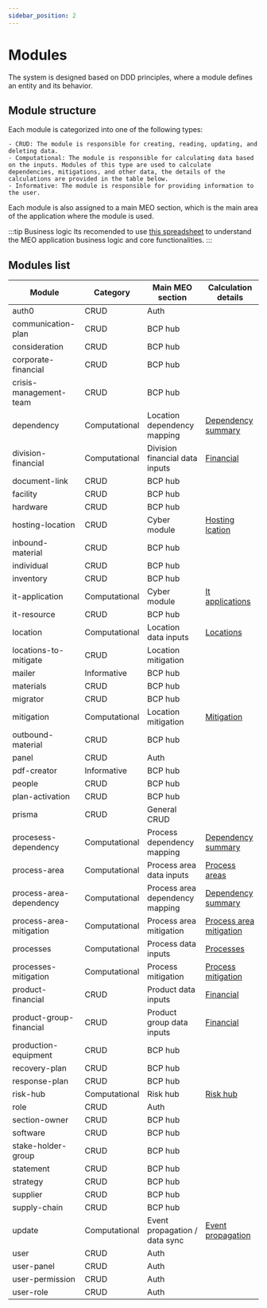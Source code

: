 ```yaml
---
sidebar_position: 2
---
```



# Modules

The system is designed based on DDD principles, where a module defines an entity and its behavior. 

## Module structure

Each module is categorized into one of the following types:	

	- CRUD: The module is responsible for creating, reading, updating, and deleting data.
	- Computational: The module is responsible for calculating data based on the inputs. Modules of this type are used to calculate dependencies, mitigations, and other data, the details of the calculations are provided in the table below.
	- Informative: The module is responsible for providing information to the user.

Each module is also assigned to a main MEO section, which is the main area of the application where the module is used.

:::tip Business logic
Its recomended to use [this spreadsheet](https://docs.google.com/spreadsheets/d/1ORAhk6oRgwZRfJDXoinDh0bAdkJi-_nT) to understand the MEO application business logic and core functionalities.
:::

## Modules list

| Module                  | Category      | Main MEO section                | Calculation details                                                                                                                    |
| ----------------------- | ------------- | ------------------------------- | -------------------------------------------------------------------------------------------------------------------------------------- |
| auth0                   | CRUD          | Auth                            |                                                                                                                                        |
| communication-plan      | CRUD          | BCP hub                         |                                                                                                                                        |
| consideration           | CRUD          | BCP hub                         |                                                                                                                                        |
| corporate-financial     | CRUD          | BCP hub                         |                                                                                                                                        |
| crisis-management-team  | CRUD          | BCP hub                         |                                                                                                                                        |
| dependency              | Computational | Location dependency mapping     | [Dependency summary](https://docs.google.com/spreadsheets/d/1ORAhk6oRgwZRfJDXoinDh0bAdkJi-_nT/edit?gid=582580791#gid=582580791)        |
| division-financial      | Computational | Division financial data inputs  | [Financial](https://docs.google.com/spreadsheets/d/1ORAhk6oRgwZRfJDXoinDh0bAdkJi-_nT/edit?gid=551706578#gid=551706578)                 |
| document-link           | CRUD          | BCP hub                         |                                                                                                                                        |
| facility                | CRUD          | BCP hub                         |                                                                                                                                        |
| hardware                | CRUD          | BCP hub                         |                                                                                                                                        |
| hosting-location        | CRUD          | Cyber module                    | [Hosting lcation](https://docs.google.com/document/d/1SkccSEJ5FmJVv9QxdtyBC6dax7VRAuZYpzj9BHkX634/edit?tab=t.0)                        |
| inbound-material        | CRUD          | BCP hub                         |                                                                                                                                        |
| individual              | CRUD          | BCP hub                         |                                                                                                                                        |
| inventory               | CRUD          | BCP hub                         |                                                                                                                                        |
| it-application          | Computational | Cyber module                    | [It applications](https://docs.google.com/document/d/1SkccSEJ5FmJVv9QxdtyBC6dax7VRAuZYpzj9BHkX634/edit?tab=t.0)                        |
| it-resource             | CRUD          | BCP hub                         |                                                                                                                                        |
| location                | Computational | Location data inputs            | [Locations](https://docs.google.com/spreadsheets/d/1ORAhk6oRgwZRfJDXoinDh0bAdkJi-_nT/edit?gid=898550776#gid=898550776)                 |
| locations-to-mitigate   | CRUD          | Location mitigation             |                                                                                                                                        |
| mailer                  | Informative   | BCP hub                         |                                                                                                                                        |
| materials               | CRUD          | BCP hub                         |                                                                                                                                        |
| migrator                | CRUD          | BCP hub                         |                                                                                                                                        |
| mitigation              | Computational | Location mitigation             | [Mitigation](https://docs.google.com/spreadsheets/d/1ORAhk6oRgwZRfJDXoinDh0bAdkJi-_nT/edit?gid=2009282312#gid=2009282312)              |
| outbound-material       | CRUD          | BCP hub                         |                                                                                                                                        |
| panel                   | CRUD          | Auth                            |                                                                                                                                        |
| pdf-creator             | Informative   | BCP hub                         |                                                                                                                                        |
| people                  | CRUD          | BCP hub                         |                                                                                                                                        |
| plan-activation         | CRUD          | BCP hub                         |                                                                                                                                        |
| prisma                  | CRUD          | General CRUD                    |                                                                                                                                        |
| procesess-dependency    | Computational | Process dependency mapping      | [Dependency summary](https://docs.google.com/spreadsheets/d/1ORAhk6oRgwZRfJDXoinDh0bAdkJi-_nT/edit?gid=798134476#gid=798134476)        |
| process-area            | Computational | Process area data inputs        | [Process areas](https://docs.google.com/spreadsheets/d/1ORAhk6oRgwZRfJDXoinDh0bAdkJi-_nT/edit?gid=1252880254#gid=1252880254)           |
| process-area-dependency | Computational | Process area dependency mapping | [Dependency summary](https://docs.google.com/spreadsheets/d/1ORAhk6oRgwZRfJDXoinDh0bAdkJi-_nT/edit?gid=798134476#gid=798134476)        |
| process-area-mitigation | Computational | Process area mitigation         | [Process area mitigation](https://docs.google.com/spreadsheets/d/1ORAhk6oRgwZRfJDXoinDh0bAdkJi-_nT/edit?gid=1016637541#gid=1016637541) |
| processes               | Computational | Process data inputs             | [Processes](https://docs.google.com/spreadsheets/d/1ORAhk6oRgwZRfJDXoinDh0bAdkJi-_nT/edit?gid=1252880254#gid=1252880254)               |
| processes-mitigation    | Computational | Process mitigation              | [Process mitigation](https://docs.google.com/spreadsheets/d/1ORAhk6oRgwZRfJDXoinDh0bAdkJi-_nT/edit?gid=1016637541#gid=1016637541)      |
| product-financial       | CRUD          | Product data inputs             | [Financial](https://docs.google.com/spreadsheets/d/1ORAhk6oRgwZRfJDXoinDh0bAdkJi-_nT/edit?gid=551706578#gid=551706578)                 |
| product-group-financial | CRUD          | Product group data inputs       | [Financial](https://docs.google.com/spreadsheets/d/1ORAhk6oRgwZRfJDXoinDh0bAdkJi-_nT/edit?gid=551706578#gid=551706578)                 |
| production-equipment    | CRUD          | BCP hub                         |                                                                                                                                        |
| recovery-plan           | CRUD          | BCP hub                         |                                                                                                                                        |
| response-plan           | CRUD          | BCP hub                         |                                                                                                                                        |
| risk-hub                | Computational | Risk hub                        | [Risk hub](https://docs.google.com/spreadsheets/d/1yUAdIHB-HZupueGlHNY28Qukz6pdihlcX45d9wA2Ibk/edit?gid=2000582518#gid=2000582518)     |
| role                    | CRUD          | Auth                            |                                                                                                                                        |
| section-owner           | CRUD          | BCP hub                         |                                                                                                                                        |
| software                | CRUD          | BCP hub                         |                                                                                                                                        |
| stake-holder-group      | CRUD          | BCP hub                         |                                                                                                                                        |
| statement               | CRUD          | BCP hub                         |                                                                                                                                        |
| strategy                | CRUD          | BCP hub                         |                                                                                                                                        |
| supplier                | CRUD          | BCP hub                         |                                                                                                                                        |
| supply-chain            | CRUD          | BCP hub                         |                                                                                                                                        |
| update                  | Computational | Event propagation / data sync   | [Event propagation](/docs/backend/Modules/Events)                                                                                      |
| user                    | CRUD          | Auth                            |                                                                                                                                        |
| user-panel              | CRUD          | Auth                            |                                                                                                                                        |
| user-permission         | CRUD          | Auth                            |                                                                                                                                        |
| user-role               | CRUD          | Auth                            |                                                                                                                                        |

